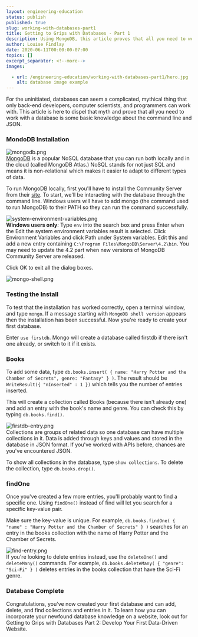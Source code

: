 ```yaml
---
layout: engineering-education
status: publish
published: true
slug: working-with-databases-part1
title: Getting to Grips with Databases - Part 1
description: Using MongoDB, this article proves that all you need to work with a database is some basic knowledge about the command line and JSON.
author: Louise Findlay
date: 2020-06-11T00:00:00-07:00
topics: []
excerpt_separator: <!--more-->
images:

  - url: /engineering-education/working-with-databases-part1/hero.jpg
    alt: database image example
---
```

For the uninitiated, databases can seem a complicated, mythical thing that only back-end developers, computer scientists, and programmers can work with. This article is here to dispel that myth and prove that all you need to work with a database is some basic knowledge about the command line and JSON.

<!--more-->

### MondoDB Installation
![mongodb.png](/engineering-education/working-with-databases-part1/mongodb.png)<br>
[MongoDB](https://www.mongodb.com/) is a popular NoSQL database that you can run both locally and in the cloud (called MongoDB Atlas.) NoSQL stands for not just SQL and means it is non-relational which makes it easier to adapt to different types of data.

To run MongoDB locally, first you'll have to install the Community Server from their [site](https://www.mongodb.com/download-center/community). To start, we'll be interacting with the database through the command line. Windows users will have to add mongo (the command used to run MongoDB) to their PATH so they can run the command successfully.

![system-environment-variables.png](/engineering-education/working-with-databases-part1/system-environment-variables.png)<br>
**Windows users only**: Type `env` into the search box and press Enter when the Edit the system environment variables result is selected. Click Environment Variables and click Path under System variables. Edit this and add a new entry containing `C:\Program Files\MongoDB\Server\4.2\bin`. You may need to update the 4.2 part when new versions of MongoDB Community Server are released.

Click OK to exit all the dialog boxes.

![mongo-shell.png](/engineering-education/working-with-databases-part1/mongo-shell.png)

### Testing the Install
To test that the installation has worked correctly, open a terminal window, and type `mongo`. If a message starting with `MongoDB shell version` appears then the installation has been successful. Now you're ready to create your first database.

Enter `use firstdb`. Mongo will create a database called firstdb if there isn't one already, or switch to it if it exists.

### Books
To add some data, type `db.books.insert( { name: "Harry Potter and the Chamber of Secrets", genre: "Fantasy" } )`. The result should be `WriteResult({ "nInserted" : 1 })` which tells you the number of entries inserted.

This will create a collection called Books (because there isn't already one) and add an entry with the book's name and genre. You can check this by typing `db.books.find()`.

![firstdb-entry.png](/engineering-education/working-with-databases-part1/firstdb-entry.png)<br>
Collections are groups of related data so one database can have multiple collections in it. Data is added through keys and values and stored in the database in JSON format. If you've worked with APIs before, chances are you've encountered JSON.

To show all collections in the database, type `show collections`. To delete the collection, type `db.books.drop()`.

### findOne
Once you've created a few more entries, you'll probably want to find a specific one. Using `findOne()` instead of find will let you search for a specific key-value pair.

Make sure the key-value is unique. For example, `db.books.findOne( { "name" : "Harry Potter and the Chamber of Secrets" } )` searches for an entry in the books collection with the name of Harry Potter and the Chamber of Secrets.

![find-entry.png](/engineering-education/working-with-databases-part1/find-entry.png)<br>
If you're looking to delete entries instead, use the `deleteOne()` and `deleteMany()` commands. For example, `db.books.deleteMany( { "genre": "Sci-Fi" } )` deletes entries in the books collection that have the Sci-Fi genre.

### Database Complete
Congratulations, you've now created your first database and can add, delete, and find collections and entries in it. To learn how you can incorporate your newfound database knowledge on a website, look out for Getting to Grips with Databases Part 2: Develop Your First Data-Driven Website.
